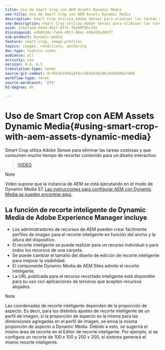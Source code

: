 ```yaml
---
title: Uso de Smart Crop con AEM Assets Dynamic Media
seo-title: Uso de Smart Crop con AEM Assets Dynamic Media
description: Smart Crop utiliza Adobe Sensei para eliminar las tareas costosas y que consumen mucho tiempo de recortar contenido para un diseño interactivo.
seo-description: Smart Crop utiliza Adobe Sensei para eliminar las tareas costosas y que consumen mucho tiempo de recortar contenido para un diseño interactivo.
uuid: 2cb27aa8-644d-4b17-8ffc-f6a99f95cfd2
discoiquuid: e4b8534c-fa64-491f-86ec-4dbe50cd6bf7
sub-product: Dynamic-media
feature: smart-crop, image-profiles
topics: images, renditions, authoring
doc-type: feature video
audience: all
activity: use
version: 6.4, 6.5
translation-type: tm+mt
source-git-commit: 9cf01dbf9461df4cc96d5bd0a96c0d4d900af089
workflow-type: tm+mt
source-wordcount: '273'
ht-degree: 0%

---
```



# Uso de Smart Crop con AEM Assets Dynamic Media{#using-smart-crop-with-aem-assets-dynamic-media}

Smart Crop utiliza Adobe Sensei para eliminar las tareas costosas y que consumen mucho tiempo de recortar contenido para un diseño interactivo.

>[!VIDEO](https://video.tv.adobe.com/v/21519/)

>[!NOTE]
>
>Video supone que la instancia de AEM se está ejecutando en el modo de Dynamic Media S7. [Las instrucciones para configurar AEM con Dynamic Media se pueden encontrar aquí.](https://helpx.adobe.com/experience-manager/6-3/assets/using/config-dynamic-fp-14410.html)

## La función de recorte inteligente de Dynamic Media de Adobe Experience Manager incluye

* Los administradores de recursos de AEM pueden crear fácilmente perfiles de imagen para el recorte inteligente en función del ancho y la altura del dispositivo.
* El recorte inteligente se puede realizar para un recurso individual o para todos los recursos de una carpeta.
* Se puede cambiar el tamaño del diseño de edición de recorte inteligente para mejorar la visibilidad.
* El componente Dynamic Media de AEM Sites admite el recorte inteligente.
* La URL publicada para el recurso recortado inteligente está disponible para su uso con aplicaciones de terceros que acepten recursos alojados.

>[!NOTE]
>
>Las coordenadas de recorte inteligente dependen de la proporción de aspecto. Es decir, para los distintos ajustes de recorte inteligente de un perfil de imagen, si la proporción de aspecto es la misma para las dimensiones agregadas en el perfil de imagen, se envía la misma proporción de aspecto a Dynamic Media. Debido a esto, se sugerirá el mismo área de recorte en el Editor de recorte inteligente. Por ejemplo, si se configura un recorte de 100 x 100 y 200 x 200, el sistema generará el mismo recorte inteligente.
